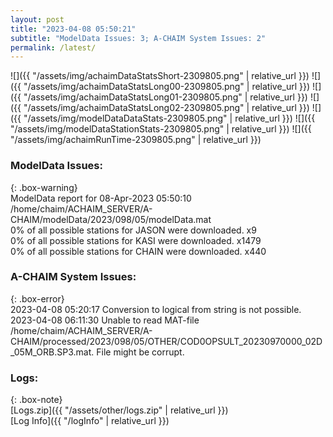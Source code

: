 ```yaml
---
layout: post
title: "2023-04-08 05:50:21"
subtitle: "ModelData Issues: 3; A-CHAIM System Issues: 2"
permalink: /latest/
---
```


![]({{ "/assets/img/achaimDataStatsShort-2309805.png" | relative_url }})
![]({{ "/assets/img/achaimDataStatsLong00-2309805.png" | relative_url }})
![]({{ "/assets/img/achaimDataStatsLong01-2309805.png" | relative_url }})
![]({{ "/assets/img/achaimDataStatsLong02-2309805.png" | relative_url }})
![]({{ "/assets/img/modelDataDataStats-2309805.png" | relative_url }})
![]({{ "/assets/img/modelDataStationStats-2309805.png" | relative_url }})
![]({{ "/assets/img/achaimRunTime-2309805.png" | relative_url }})


### ModelData Issues:  
  
{: .box-warning}  
 ModelData report for 08-Apr-2023 05:50:10   
 /home/chaim/ACHAIM_SERVER/A-CHAIM/modelData/2023/098/05/modelData.mat   
 0% of all possible stations for JASON were downloaded. x9   
 0% of all possible stations for KASI were downloaded. x1479   
 0% of all possible stations for CHAIN were downloaded. x440   
  
### A-CHAIM System Issues:  
  
{: .box-error}  
2023-04-08 05:20:17 Conversion to logical from string is not possible.  
2023-04-08 06:11:30 Unable to read MAT-file /home/chaim/ACHAIM_SERVER/A-CHAIM/processed/2023/098/05/OTHER/COD0OPSULT_20230970000_02D_05M_ORB.SP3.mat. File might be corrupt.  

### Logs:  
  
{: .box-note}  
[Logs.zip]({{ "/assets/other/logs.zip" | relative_url }})  
[Log Info]({{ "/logInfo" | relative_url }})  
